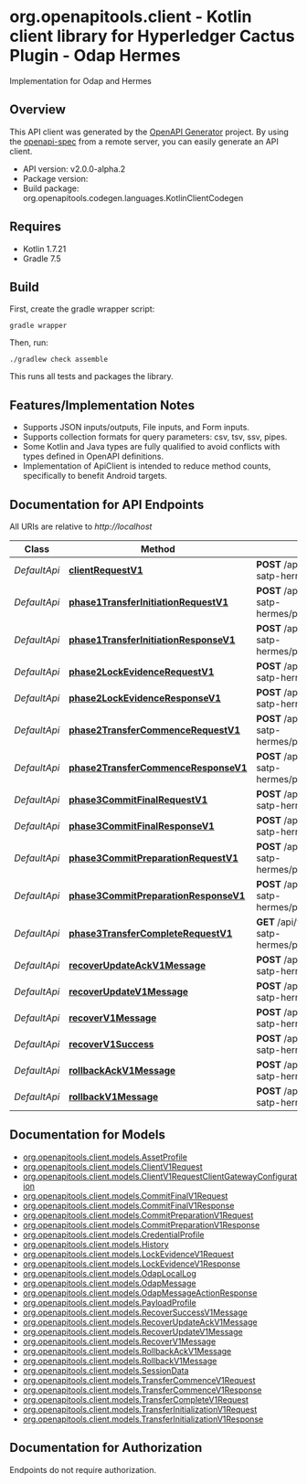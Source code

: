 # org.openapitools.client - Kotlin client library for Hyperledger Cactus Plugin - Odap Hermes

Implementation for Odap and Hermes

## Overview
This API client was generated by the [OpenAPI Generator](https://openapi-generator.tech) project.  By using the [openapi-spec](https://github.com/OAI/OpenAPI-Specification) from a remote server, you can easily generate an API client.

- API version: v2.0.0-alpha.2
- Package version: 
- Build package: org.openapitools.codegen.languages.KotlinClientCodegen

## Requires

* Kotlin 1.7.21
* Gradle 7.5

## Build

First, create the gradle wrapper script:

```
gradle wrapper
```

Then, run:

```
./gradlew check assemble
```

This runs all tests and packages the library.

## Features/Implementation Notes

* Supports JSON inputs/outputs, File inputs, and Form inputs.
* Supports collection formats for query parameters: csv, tsv, ssv, pipes.
* Some Kotlin and Java types are fully qualified to avoid conflicts with types defined in OpenAPI definitions.
* Implementation of ApiClient is intended to reduce method counts, specifically to benefit Android targets.

<a id="documentation-for-api-endpoints"></a>
## Documentation for API Endpoints

All URIs are relative to *http://localhost*

Class | Method | HTTP request | Description
------------ | ------------- | ------------- | -------------
*DefaultApi* | [**clientRequestV1**](docs/DefaultApi.md#clientrequestv1) | **POST** /api/v1/@hyperledger/cactus-plugin-satp-hermes/clientrequest | 
*DefaultApi* | [**phase1TransferInitiationRequestV1**](docs/DefaultApi.md#phase1transferinitiationrequestv1) | **POST** /api/v1/@hyperledger/cactus-plugin-satp-hermes/phase1/transferinitiationrequest | 
*DefaultApi* | [**phase1TransferInitiationResponseV1**](docs/DefaultApi.md#phase1transferinitiationresponsev1) | **POST** /api/v1/@hyperledger/cactus-plugin-satp-hermes/phase1/transferinitiationresponse | 
*DefaultApi* | [**phase2LockEvidenceRequestV1**](docs/DefaultApi.md#phase2lockevidencerequestv1) | **POST** /api/v1/@hyperledger/cactus-plugin-satp-hermes/phase2/lockevidencerequest | 
*DefaultApi* | [**phase2LockEvidenceResponseV1**](docs/DefaultApi.md#phase2lockevidenceresponsev1) | **POST** /api/v1/@hyperledger/cactus-plugin-satp-hermes/phase2/lockevidenceresponse | 
*DefaultApi* | [**phase2TransferCommenceRequestV1**](docs/DefaultApi.md#phase2transfercommencerequestv1) | **POST** /api/v1/@hyperledger/cactus-plugin-satp-hermes/phase2/transfercommencerequest | 
*DefaultApi* | [**phase2TransferCommenceResponseV1**](docs/DefaultApi.md#phase2transfercommenceresponsev1) | **POST** /api/v1/@hyperledger/cactus-plugin-satp-hermes/phase2/transfercommenceresponse | 
*DefaultApi* | [**phase3CommitFinalRequestV1**](docs/DefaultApi.md#phase3commitfinalrequestv1) | **POST** /api/v1/@hyperledger/cactus-plugin-satp-hermes/phase3/commitfinalrequest | 
*DefaultApi* | [**phase3CommitFinalResponseV1**](docs/DefaultApi.md#phase3commitfinalresponsev1) | **POST** /api/v1/@hyperledger/cactus-plugin-satp-hermes/phase3/commitfinalresponse | 
*DefaultApi* | [**phase3CommitPreparationRequestV1**](docs/DefaultApi.md#phase3commitpreparationrequestv1) | **POST** /api/v1/@hyperledger/cactus-plugin-satp-hermes/phase3/commitpreparationrequest | 
*DefaultApi* | [**phase3CommitPreparationResponseV1**](docs/DefaultApi.md#phase3commitpreparationresponsev1) | **POST** /api/v1/@hyperledger/cactus-plugin-satp-hermes/phase3/commitpreparationresponse | 
*DefaultApi* | [**phase3TransferCompleteRequestV1**](docs/DefaultApi.md#phase3transfercompleterequestv1) | **GET** /api/v1/@hyperledger/cactus-plugin-satp-hermes/phase3/transfercompleterequest | 
*DefaultApi* | [**recoverUpdateAckV1Message**](docs/DefaultApi.md#recoverupdateackv1message) | **POST** /api/v1/@hyperledger/cactus-plugin-satp-hermes/recoverupdateackmessage | 
*DefaultApi* | [**recoverUpdateV1Message**](docs/DefaultApi.md#recoverupdatev1message) | **POST** /api/v1/@hyperledger/cactus-plugin-satp-hermes/recoverupdatemessage | 
*DefaultApi* | [**recoverV1Message**](docs/DefaultApi.md#recoverv1message) | **POST** /api/v1/@hyperledger/cactus-plugin-satp-hermes/recovermessage | 
*DefaultApi* | [**recoverV1Success**](docs/DefaultApi.md#recoverv1success) | **POST** /api/v1/@hyperledger/cactus-plugin-satp-hermes/recoversuccessmessage | 
*DefaultApi* | [**rollbackAckV1Message**](docs/DefaultApi.md#rollbackackv1message) | **POST** /api/v1/@hyperledger/cactus-plugin-satp-hermes/rollbackackmessage | 
*DefaultApi* | [**rollbackV1Message**](docs/DefaultApi.md#rollbackv1message) | **POST** /api/v1/@hyperledger/cactus-plugin-satp-hermes/rollbackmessage | 


<a id="documentation-for-models"></a>
## Documentation for Models

 - [org.openapitools.client.models.AssetProfile](docs/AssetProfile.md)
 - [org.openapitools.client.models.ClientV1Request](docs/ClientV1Request.md)
 - [org.openapitools.client.models.ClientV1RequestClientGatewayConfiguration](docs/ClientV1RequestClientGatewayConfiguration.md)
 - [org.openapitools.client.models.CommitFinalV1Request](docs/CommitFinalV1Request.md)
 - [org.openapitools.client.models.CommitFinalV1Response](docs/CommitFinalV1Response.md)
 - [org.openapitools.client.models.CommitPreparationV1Request](docs/CommitPreparationV1Request.md)
 - [org.openapitools.client.models.CommitPreparationV1Response](docs/CommitPreparationV1Response.md)
 - [org.openapitools.client.models.CredentialProfile](docs/CredentialProfile.md)
 - [org.openapitools.client.models.History](docs/History.md)
 - [org.openapitools.client.models.LockEvidenceV1Request](docs/LockEvidenceV1Request.md)
 - [org.openapitools.client.models.LockEvidenceV1Response](docs/LockEvidenceV1Response.md)
 - [org.openapitools.client.models.OdapLocalLog](docs/OdapLocalLog.md)
 - [org.openapitools.client.models.OdapMessage](docs/OdapMessage.md)
 - [org.openapitools.client.models.OdapMessageActionResponse](docs/OdapMessageActionResponse.md)
 - [org.openapitools.client.models.PayloadProfile](docs/PayloadProfile.md)
 - [org.openapitools.client.models.RecoverSuccessV1Message](docs/RecoverSuccessV1Message.md)
 - [org.openapitools.client.models.RecoverUpdateAckV1Message](docs/RecoverUpdateAckV1Message.md)
 - [org.openapitools.client.models.RecoverUpdateV1Message](docs/RecoverUpdateV1Message.md)
 - [org.openapitools.client.models.RecoverV1Message](docs/RecoverV1Message.md)
 - [org.openapitools.client.models.RollbackAckV1Message](docs/RollbackAckV1Message.md)
 - [org.openapitools.client.models.RollbackV1Message](docs/RollbackV1Message.md)
 - [org.openapitools.client.models.SessionData](docs/SessionData.md)
 - [org.openapitools.client.models.TransferCommenceV1Request](docs/TransferCommenceV1Request.md)
 - [org.openapitools.client.models.TransferCommenceV1Response](docs/TransferCommenceV1Response.md)
 - [org.openapitools.client.models.TransferCompleteV1Request](docs/TransferCompleteV1Request.md)
 - [org.openapitools.client.models.TransferInitializationV1Request](docs/TransferInitializationV1Request.md)
 - [org.openapitools.client.models.TransferInitializationV1Response](docs/TransferInitializationV1Response.md)


<a id="documentation-for-authorization"></a>
## Documentation for Authorization

Endpoints do not require authorization.

